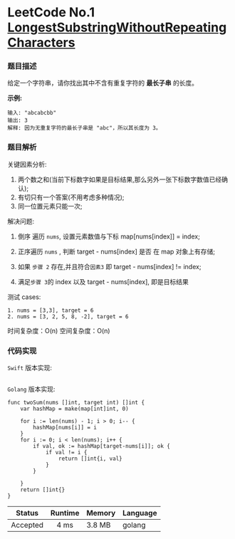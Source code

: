 # LeetCode No.1  [LongestSubstringWithoutRepeatingCharacters](https://leetcode.com/problems/longest-substring-without-repeating-characters/)

### 题目描述

给定一个字符串，请你找出其中不含有重复字符的 **最长子串** 的长度。

**示例:**

```
输入: "abcabcbb"
输出: 3 
解释: 因为无重复字符的最长子串是 "abc"，所以其长度为 3。
```

### 题目解析
关键因素分析:
1. 两个数之和(当前下标数字如果是目标结果,那么另外一张下标数字数值已经确认);
2. 有切只有一个答案(不用考虑多种情况);
3. 同一位置元素只能一次;

解决问题:

1. 倒序 遍历 `nums`, 设置元素数值与下标 map[nums[index]] = index;

2. 正序遍历 `nums` , 判断 target - nums[index] 是否 在 map 对象上有存储;
3. 如果 `步骤 2` 存在,并且符合`因素3` 即 target - nums[index] != index;
4. 满足`步骤 3`的 index 以及 target - nums[index], 即是目标结果

测试 cases:

```
1. nums = [3,3], target = 6
2. nums = [3, 2, 5, 8, -2], target = 6
```
时间复杂度：O(n)
空间复杂度：O(n)


### 代码实现

`Swift` 版本实现:

```Swift


```

`Golang` 版本实现:

```golang
func twoSum(nums []int, target int) []int {
	var hashMap = make(map[int]int, 0)

	for i := len(nums) - 1; i > 0; i-- {
		hashMap[nums[i]] = i
	}
	for i := 0; i < len(nums); i++ {
		if val, ok := hashMap[target-nums[i]]; ok {
			if val != i {
				return []int{i, val}
			}
		}

	}
	return []int{}
}

```

| Status | Runtime | Memory |Language|
|:-------:|:-------:|:------|:------|
|Accepted|4 ms|3.8 MB	 |golang|
